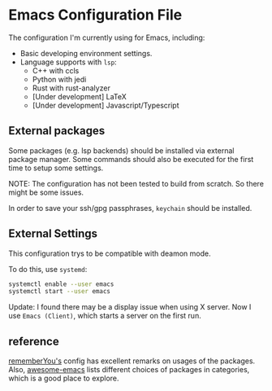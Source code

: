 # Emacs Configuration File

The configuration I'm currently using for Emacs, including:

+ Basic developing environment settings.
+ Language supports with `lsp`:
  - C++ with ccls
  - Python with jedi
  - Rust with rust-analyzer
  - [Under development] LaTeX
  - [Under development] Javascript/Typescript

## External packages

Some packages (e.g. lsp backends) should be installed via external package manager. Some commands should also be executed for the first time to setup some settings.

NOTE: The configuration has not been tested to build from scratch. So there might be some issues.

In order to save your ssh/gpg passphrases, `keychain` should be installed.

## External Settings

This configuration trys to be compatible with deamon mode.

To do this, use `systemd`:

``` bash
systemctl enable --user emacs
systemctl start --user emacs
```

Update: I found there may be a display issue when using X server. Now I use `Emacs (Client)`, which starts a server on the first run.

## reference

[rememberYou's](https://github.com/rememberYou/.emacs.d) config has excellent remarks on usages of the packages. Also, [awesome-emacs](https://github.com/emacs-tw/awesome-emacs) lists different choices of packages in categories, which is a good place to explore.
